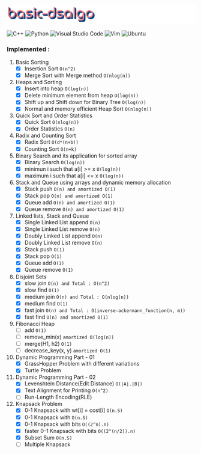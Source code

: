 ![logo](logo.png)

<img alt="C++" src="https://img.shields.io/badge/c++-%2300599C.svg?style=for-the-badge&logo=c%2B%2B&logoColor=white"/>
<img alt="Python" src="https://img.shields.io/badge/python-%2314354C.svg?style=for-the-badge&logo=python&logoColor=white"/>
<img alt="Visual Studio Code" src="https://img.shields.io/badge/VisualStudioCode-0078d7.svg?style=for-the-badge&logo=visual-studio-code&logoColor=white"/>
<img alt="Vim" src="https://img.shields.io/badge/VIM-%2311AB00.svg?style=for-the-badge&logo=vim&logoColor=white"/>
<img alt="Ubuntu" src="https://img.shields.io/badge/Ubuntu-E95420?style=for-the-badge&logo=ubuntu&logoColor=white" />


### Implemented :
1. Basic Sorting
    - [x] Insertion Sort ```O(n^2)```
    - [x] Merge Sort with Merge method ```O(nlog(n))```
2. Heaps and Sorting 
    - [x] Insert into heap ```O(log(n))``` 
    - [x] Delete minimum element from heap ```O(log(n))```
    - [x] Shift up and Shift down for Binary Tree ```O(log(n))```
    - [x] Normal and memory efficient Heap Sort ```O(nlog(n))```
3. Quick Sort and Order Statistics
    - [x] Quick Sort ```O(nlog(n))```
    - [x] Order Statistics ```O(n)```
4. Radix and Counting Sort
    - [x] Radix Sort ```O(d*(n+b))```
    - [x] Counting Sort ```O(n+k)```
5. Binary Search and its application for sorted array
    - [x] Binary Search ```O(log(n))```
    - [x] minimun i such that a[i] >= x ```O(log(n))```
    - [x] maximum i such that a[i] <= x ```O(log(n))```
6. Stack and Queue using arrays and dynamic memory allocation
    - [x] Stack push ```O(n) and amortized O(1)```
    - [x] Stack pop ```O(n) and amortized O(1)```
    - [x] Queue add ```O(n) and amortized O(1)```
    - [x] Queue remove ```O(n) and amortized O(1)```
7. Linked lists, Stack and Queue
    - [x] Single Linked List append ```O(n)```
    - [x] Single Linked List remove ```O(n)```
    - [x] Doubly Linked List append ```O(n)```
    - [x] Doubly Linked List remove ```O(n)```
    - [x] Stack push ```O(1)```
    - [x] Stack pop ```O(1)```
    - [x] Queue add ```O(1)```
    - [x] Queue remove ```O(1)```
8. Disjoint Sets
    - [x] slow join ```O(n) and Total : O(n^2)```
    - [x] slow find ```O(1)``` 
    - [x] medium join ```O(n) and Total : O(nlog(n))```
    - [x] medium find ```O(1)```
    - [x] fast join ```O(n) and Total : O(inverse-ackermann_function(n, m))```
    - [x] fast find ```O(n) and amortized O(1)```
9. Fibonacci Heap 
    - [ ] add ```O(1)```
    - [ ] remove_min(x) ```amortized O(log(n))```
    - [ ] merge(H1, h2) ```O(1)```
    - [ ] decrease_key(x, y) ```amortized O(1)```
10. Dynamic Programming Part - 01
    - [x] GrassHopper Problem with different variations
    - [x] Turtle Problem
11. Dynamic Programming Part - 02
    - [x] Levenshtein Distance(Edit Distance) ```O(|A|.|B|)```
    - [x] Text Alignment for Printing  ```O(n^2)```
    - [ ] Run-Length Encoding(RLE)
12. Knapsack Problem
    - [x] 0-1 Knapsack with wt[i] = cost[i] ```O(n.S)```
    - [x] 0-1 Knapsack with ```O(n.S)```
    - [x] 0-1 Knapsack with bits ```O((2^n).n)```
    - [x] faster 0-1 Knapsack with bits ```O((2^(n/2)).n)```
    - [x] Subset Sum ```O(n.S)```
    - [ ] Multiple Knapsack